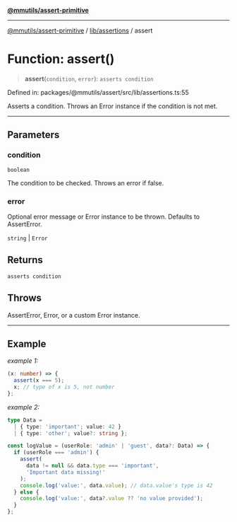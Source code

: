 [**@mmutils/assert-primitive**](../../../README.md)

***

[@mmutils/assert-primitive](../../../modules.md) / [lib/assertions](../README.md) / assert

# Function: assert()

> **assert**(`condition`, `error`): `asserts condition`

Defined in: packages/@mmutils/assert/src/lib/assertions.ts:55

Asserts a condition. Throws an Error instance if the condition is not met.
___

## Parameters

### condition

`boolean`

The condition to be checked. Throws an error if false.

### error

Optional error message or Error instance to be thrown. Defaults
to AssertError.

`string` | `Error`

## Returns

`asserts condition`

## Throws

AssertError, Error, or a custom Error instance.
___

## Example

*example 1:*
```typescript
(x: number) => {
  assert(x === 5);
  x; // type of x is 5, not number
};
```

*example 2:*
```typescript
type Data =
  | { type: 'important'; value: 42 }
  | { type: 'other'; value?: string };

const logValue = (userRole: 'admin' | 'guest', data?: Data) => {
  if (userRole === 'admin') {
    assert(
      data != null && data.type === 'important',
      'Important data missing!'
    );
    console.log('value:', data.value); // data.value's type is 42
  } else {
    console.log('value:', data?.value ?? 'no value provided');
  }
};
```

